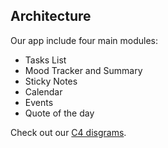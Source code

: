 
## Architecture

Our app include four main modules:
- Tasks List
- Mood Tracker and Summary
- Sticky Notes
- Calendar
- Events
- Quote of the day

Check out our [C4 disgrams](architecture.png).

